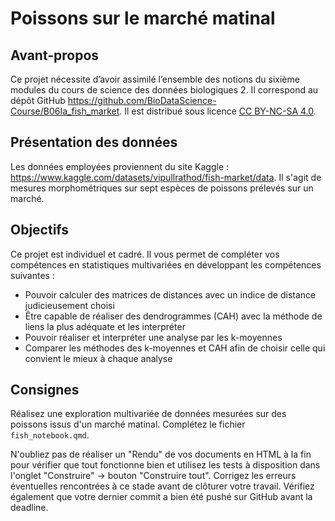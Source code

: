 # Poissons sur le marché matinal

## Avant-propos

Ce projet nécessite d’avoir assimilé l’ensemble des notions du sixième modules
du cours de science des données biologiques 2. Il correspond au dépôt GitHub
<https://github.com/BioDataScience-Course/B06Ia_fish_market>. Il est distribué
sous licence [CC BY-NC-SA 4.0](https://creativecommons.org/licenses/by-nc-sa/4.0/).

## Présentation des données

Les données employées proviennent du site Kaggle :
<https://www.kaggle.com/datasets/vipullrathod/fish-market/data>. Il s'agit de
mesures morphométriques sur sept espèces de poissons prélevés sur un marché.

## Objectifs

Ce projet est individuel et cadré. Il vous permet de compléter vos compétences
en statistiques multivariées en développant les compétences suivantes :

-   Pouvoir calculer des matrices de distances avec un indice de distance judicieusement choisi
-   Être capable de réaliser des dendrogrammes (CAH) avec la méthode de liens la plus adéquate et les interpréter
-   Pouvoir réaliser et interpréter une analyse par les k-moyennes
-   Comparer les méthodes des k-moyennes et CAH afin de choisir celle qui convient le mieux à chaque analyse

## Consignes

Réalisez une exploration multivariée de données mesurées sur des poissons issus d'un marché matinal.
Complétez le fichier `fish_notebook.qmd`.

N'oubliez pas de réaliser un "Rendu" de vos documents en HTML à la fin pour vérifier que tout fonctionne bien et utilisez les tests à disposition dans l'onglet "Construire" -> bouton "Construire tout". Corrigez les erreurs éventuelles rencontrées à ce stade avant de clôturer votre travail. Vérifiez également que votre dernier commit a bien été pushé sur GitHub avant la deadline.
